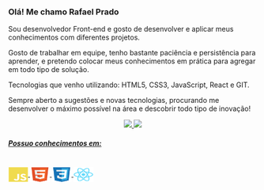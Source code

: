 ### <h3>Olá! Me chamo Rafael Prado</h3>

  Sou desenvolvedor Front-end e gosto de desenvolver e aplicar meus conhecimentos com diferentes projetos.

Gosto de trabalhar em equipe, tenho bastante paciência e persistência para aprender, e pretendo colocar meus conhecimentos em prática para agregar em todo tipo de solução.

Tecnologias que venho utilizando:
HTML5, CSS3, JavaScript, React e GIT.

Sempre aberto a sugestões e novas tecnologias, procurando me desenvolver o máximo possível na área e descobrir todo tipo de inovação!


  <div align="center">
    <a href="https://github.com/rpcamargo">
    <img height="180em" src="https://github-readme-stats.vercel.app/api?username=rpcamargo&show_icons=true&theme=dracula&include_all_commits=true&count_private=true"/>
    <img height="180em" src="https://github-readme-stats.vercel.app/api/top-langs/?username=rpcamargo&layout=compact&langs_count=7&theme=dracula"/>
  </div>
  
  
  <h5>Possuo conhecimentos em:</h5>
  <div style="display: inline_block"><br>
  <img align="center" alt="Rafael-Js" height="30" width="40" src="https://raw.githubusercontent.com/devicons/devicon/master/icons/javascript/javascript-plain.svg">
  <img align="center" alt="Rafael-HTML" height="30" width="40" src="https://raw.githubusercontent.com/devicons/devicon/master/icons/html5/html5-original.svg">
  <img align="center" alt="Rafael-CSS" height="30" width="40" src="https://raw.githubusercontent.com/devicons/devicon/master/icons/css3/css3-original.svg">
  <img align="center" alt="Rafael-React" height="30" width="40" src="https://raw.githubusercontent.com/devicons/devicon/master/icons/react/react-original.svg">
  </div>
  
<!--
**rpcamargo/rpcamargo** is a ✨ _special_ ✨ repository because its `README.md` (this file) appears on your GitHub profile.

Here are some ideas to get you started:

- 🔭 I’m currently working on ...
- 🌱 I’m currently learning ...
- 👯 I’m looking to collaborate on ...
- 🤔 I’m looking for help with ...
- 💬 Ask me about ...
- 📫 How to reach me: ...
- 😄 Pronouns: ...
- ⚡ Fun fact: ...
-->
